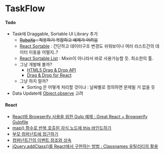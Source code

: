 # TaskFlow

#### Todo

* Task에 Draggable, Sortable UI Library 추가
    * ~~[RubaXa](https://github.com/RubaXa/Sortable) : 적용하기 복잡하고 예제가 어려움~~
    * [React Sortable](http://webcloud.se/react-sortable/) : 간단하고 데이터구조 변경도 쉬워보이나 여러 리스트간의 데이터 이동을 어떨지..?
    * [React Sortable List](https://github.com/StevenIseki/react-sortable-list) : Mixin이 아니라서 바로 사용가능할 듯. 최소한의 툴.
    * 그냥 개발해 볼까?
        * [HTML5 Drag & Drop API](http://www.w3schools.com/html/html5_draganddrop.asp)
        * [Drag & Drop for React](http://gaearon.github.io/react-dnd/)
    * 그냥 하지 말까?
        * Sorting 은 어떻게 처리할 것이냐 : 날짜별로 정의하면 문제될 거 없을 듯
* Data Update에 [Object.observe](https://developer.mozilla.org/ko/docs/Web/JavaScript/Reference/Global_Objects/Object/observe) 고려

#### React

* [React와 Browserify 사용을 위한 Gulp 예제 : Great React + Browserify Gulpfile](https://gist.github.com/mtomcal/e2ea440852e90e6d0cc5)
* [map() 함수로 반복 호출된 자식 노드에 this 바인드하기](http://stackoverflow.com/questions/27707911/add-event-handler-to-react-dom-element-dynamically)
* [부모 컴퍼넌트에 접근하기](https://facebook.github.io/react/tips/communicate-between-components.html)
* [컴퍼넌트간의 이벤트 참조와 상속](http://stackoverflow.com/questions/21054955/react-js-reference-function-in-another-component)
* [jQuery.addClass()를 React에서 구현하는 방법 : Classnames 유틸리티의 활용](https://github.com/JedWatson/classnames)

